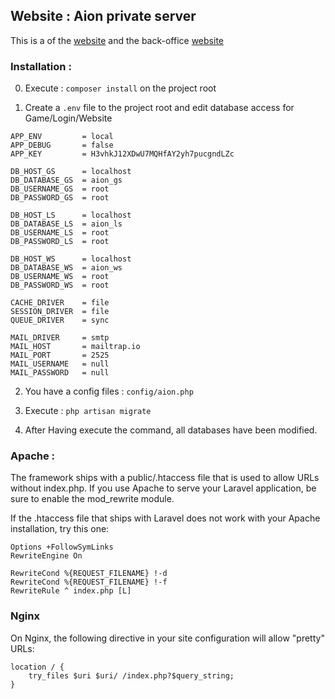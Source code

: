 ## Website : Aion private server

This is a of the [website](https://infinit.io/_/yD4R3n4.jpg) and the back-office [website](https://infinit.io/_/JY3ghh5)

### Installation :

0. Execute : ```composer install``` on the project root

1. Create a ```.env``` file to the project root and edit database access for Game/Login/Website

```
APP_ENV			= local
APP_DEBUG		= false
APP_KEY			= H3vhkJ12XDwU7MQHfAY2yh7pucgndLZc

DB_HOST_GS		= localhost
DB_DATABASE_GS	= aion_gs
DB_USERNAME_GS	= root
DB_PASSWORD_GS	= root

DB_HOST_LS		= localhost
DB_DATABASE_LS	= aion_ls
DB_USERNAME_LS	= root
DB_PASSWORD_LS	= root

DB_HOST_WS		= localhost
DB_DATABASE_WS	= aion_ws
DB_USERNAME_WS	= root
DB_PASSWORD_WS	= root

CACHE_DRIVER	= file
SESSION_DRIVER	= file
QUEUE_DRIVER	= sync

MAIL_DRIVER		= smtp
MAIL_HOST		= mailtrap.io
MAIL_PORT		= 2525
MAIL_USERNAME	= null
MAIL_PASSWORD	= null
```

2. You have a config files : ```config/aion.php```

3. Execute : ```php artisan migrate```

4. After Having execute the command, all databases have been modified.

### Apache :
The framework ships with a public/.htaccess file that is used to allow URLs without index.php. If you use Apache to serve your Laravel application, be sure to enable the mod_rewrite module.

If the .htaccess file that ships with Laravel does not work with your Apache installation, try this one:
```
Options +FollowSymLinks
RewriteEngine On

RewriteCond %{REQUEST_FILENAME} !-d
RewriteCond %{REQUEST_FILENAME} !-f
RewriteRule ^ index.php [L]
```

### Nginx
On Nginx, the following directive in your site configuration will allow "pretty" URLs:
```
location / {
    try_files $uri $uri/ /index.php?$query_string;
}
```